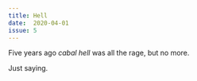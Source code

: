 ```yaml
---
title: Hell
date:  2020-04-01
issue: 5
---
```


Five years ago _cabal hell_ was all the rage, but no more.

Just saying.
